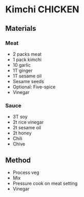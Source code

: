 # Kimchi CHICKEN
## Materials
### Meat
* 2 packs meat
* 1 pack kimchi
* 10 garlic
* 1T ginger
* 1T sesame oil
* Sesame seeds
* Optional: Five-spice
* Vinegar

### Sauce
* 3T soy
* 2t rice vinegar
* 2t sesame oil
* 2t honey
* Chili
* Chive

## Method
* Process veg
* Mix
* Pressure cook on meat setting
* Vinegar
